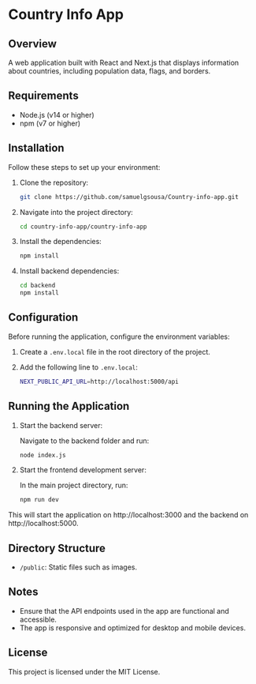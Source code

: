 # Country Info App

## Overview

A web application built with React and Next.js that displays information about countries, including population data, flags, and borders.

## Requirements

- Node.js (v14 or higher)
- npm (v7 or higher)

## Installation

Follow these steps to set up your environment:

1. Clone the repository:

   ```bash
   git clone https://github.com/samuelgsousa/Country-info-app.git
   ```

2. Navigate into the project directory:

   ```bash
   cd country-info-app/country-info-app
   ```

3. Install the dependencies:

   ```bash
   npm install
   ```

4. Install backend dependencies:

   ```bash
   cd backend
   npm install
   ```

## Configuration

Before running the application, configure the environment variables:

1. Create a `.env.local` file in the root directory of the project.

2. Add the following line to `.env.local`:

   ```bash
   NEXT_PUBLIC_API_URL=http://localhost:5000/api
   ```

## Running the Application

1. Start the backend server:

   Navigate to the backend folder and run:

   ```bash
   node index.js
   ```

2. Start the frontend development server:

   In the main project directory, run:

   ```bash
   npm run dev
   ```

This will start the application on http://localhost:3000 and the backend on http://localhost:5000.

## Directory Structure

- `/public`: Static files such as images.

## Notes

- Ensure that the API endpoints used in the app are functional and accessible.
- The app is responsive and optimized for desktop and mobile devices.

## License

This project is licensed under the MIT License.
